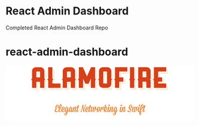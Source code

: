 # React Admin Dashboard

Completed React Admin Dashboard Repo

# react-admin-dashboard

![Alamofire: Elegant Networking in Swift](https://raw.githubusercontent.com/Alamofire/Alamofire/master/Resources/AlamofireLogo.png)
